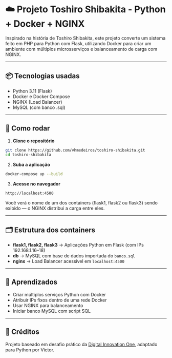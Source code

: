 # ☁️ Projeto Toshiro Shibakita - Python + Docker + NGINX

Inspirado na história de Toshiro Shibakita, este projeto converte um sistema feito em PHP para Python com Flask, utilizando Docker para criar um ambiente com múltiplos microsserviços e balanceamento de carga com NGINX.

---

## 📦 Tecnologias usadas

- Python 3.11 (Flask)
- Docker e Docker Compose
- NGINX (Load Balancer)
- MySQL (com banco .sql)

---

## 🧭 Como rodar

1. **Clone o repositório**
```bash
git clone https://github.com/vhmedeiros/toshiro-shibakita.git
cd toshiro-shibakita
```

2. **Suba a aplicação**
```bash
docker-compose up --build
```

3. **Acesse no navegador**
```
http://localhost:4500
```
Você verá o nome de um dos containers (flask1, flask2 ou flask3) sendo exibido — o NGINX distribui a carga entre eles.

---

## 🗂️ Estrutura dos containers

- **flask1, flask2, flask3** → Aplicações Python em Flask (com IPs 192.168.1.16–18)
- **db** → MySQL com base de dados importada do `banco.sql`
- **nginx** → Load Balancer acessível em `localhost:4500`

---

## 🧠 Aprendizados

- Criar múltiplos serviços Python com Docker
- Atribuir IPs fixos dentro de uma rede Docker
- Usar NGINX para balanceamento
- Iniciar banco MySQL com script SQL

---

## 📘 Créditos

Projeto baseado em desafio prático da [Digital Innovation One](https://dio.me), adaptado para Python por Victor.

